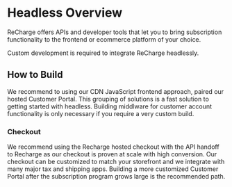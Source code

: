 # Headless Overview

ReCharge offers APIs and developer tools that let you to bring subscription functionality to the frontend or ecommerce platform of your choice.

Custom development is required to integrate ReCharge headlessly.

## How to Build

We recommend to using our CDN JavaScript frontend approach, paired our hosted Customer Portal. This grouping of solutions is a fast solution to getting started with headless. Building middlware for customer account functionality is only necessary if you require a very custom build. 

### Checkout 
We recommend using the Recharge hosted checkout with the API handoff to Recharge as our checkout is proven at scale with high conversion. Our checkout can be customized to match your storefront and we integrate with many major tax and shipping apps. Building a more customized Customer Portal after the subscription program grows large is the recommended path.

